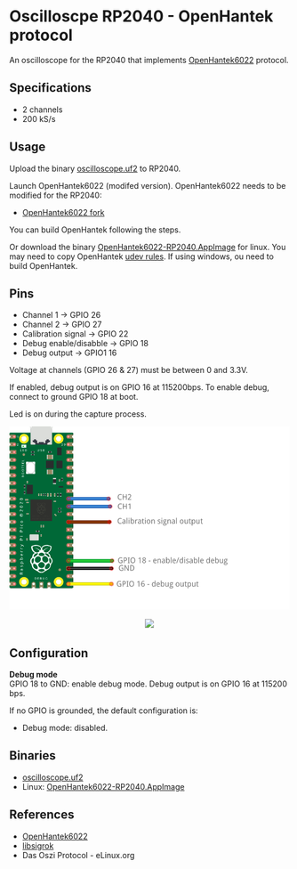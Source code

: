 # Oscilloscpe RP2040 - OpenHantek protocol

An oscilloscope for the RP2040 that implements [OpenHantek6022](https://github.com/OpenHantek/OpenHantek6022) protocol.

## Specifications

- 2 channels
- 200 kS/s

## Usage

Upload the binary [oscilloscope.uf2](#binaries) to RP2040.

Launch OpenHantek6022 (modifed version). OpenHantek6022 needs to be modified for the RP2040:

- [OpenHantek6022 fork](https://github.com/dgatf/OpenHantek6022)

You can build OpenHantek following the steps.  

Or download the binary [OpenHantek6022-RP2040.AppImage](#binaries) for linux. You may need to copy OpenHantek [udev rules](https://github.com/dgatf/OpenHantek6022/tree/main/utils). If using windows, ou need to build OpenHantek.

## Pins

- Channel 1 -> GPIO 26
- Channel 2 -> GPIO 27
- Calibration signal -> GPIO 22
- Debug enable/disabble -> GPIO 18
- Debug output -> GPIO1 16

Voltage at channels (GPIO 26 & 27) must be between 0 and 3.3V.  

If enabled, debug output is on GPIO 16 at 115200bps. To enable debug, connect to ground GPIO 18 at boot.

Led is on during the capture process.

<p align="center"><img src="./images/circuit.png" width="600"><br>  

<p align="center"><img src="./images/openhantek.png" width="600"><br>  

## Configuration

__Debug mode__  
GPIO 18 to GND: enable debug mode. Debug output is on GPIO 16 at 115200 bps.

If no GPIO is grounded, the default configuration is:

- Debug mode: disabled.

## Binaries

- [oscilloscope.uf2](https://drive.google.com/file/d/11BkBbbuAzuO7nqTozGVK0Epi27-wBS4m/view?usp=drive_link)
- Linux: [OpenHantek6022-RP2040.AppImage](https://drive.google.com/file/d/1I9Y5-4aRr0rqPs-FJkVPN9S7YzMd2pfn/view?usp=sharing)

## References

- [OpenHantek6022](https://github.com/OpenHantek/OpenHantek6022)
- [libsigrok](https://github.com/sigrokproject/libsigrok)
- Das Oszi Protocol - eLinux.org
